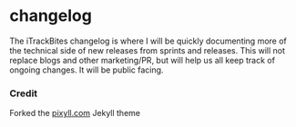 # changelog

The iTrackBites changelog is where I will be quickly documenting more of the technical side of new releases from sprints and releases. This will not replace blogs and other marketing/PR, but will help us all keep track of ongoing changes. It will be public facing.

### Credit
Forked the [pixyll.com](http://www.pixyll.com) Jekyll theme
